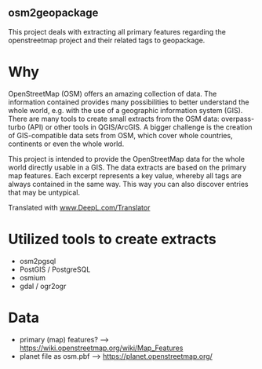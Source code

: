 ## osm2geopackage
This project deals with extracting all primary features regarding the openstreetmap project and their related tags to geopackage.

# Why
OpenStreetMap (OSM) offers an amazing collection of data. The information contained provides many possibilities to better understand the whole world, e.g. with the use of a geographic information system (GIS). There are many tools to create small extracts from the OSM data: overpass-turbo (API) or other tools in QGIS/ArcGIS. A bigger challenge is the creation of GIS-compatible data sets from OSM, which cover whole countries, continents or even the whole world.

This project is intended to provide the OpenStreetMap data for the whole world directly usable in a GIS. The data extracts are based on the primary map features. Each excerpt represents a key value, whereby all tags are always contained in the same way. This way you can also discover entries that may be untypical.

Translated with www.DeepL.com/Translator

# Utilized tools to create extracts
- osm2pgsql
- PostGIS / PostgreSQL
- osmium
- gdal / ogr2ogr

# Data
- primary (map) features? --> https://wiki.openstreetmap.org/wiki/Map_Features
- planet file as osm.pbf --> https://planet.openstreetmap.org/
